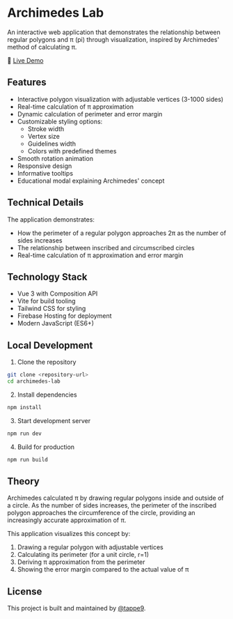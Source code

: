 # Archimedes Lab

An interactive web application that demonstrates the relationship between regular polygons and π (pi) through visualization, inspired by Archimedes' method of calculating π.

🔗 [Live Demo](https://archimedes-lab.web.app)

## Features

- Interactive polygon visualization with adjustable vertices (3-1000 sides)
- Real-time calculation of π approximation
- Dynamic calculation of perimeter and error margin
- Customizable styling options:
  - Stroke width
  - Vertex size
  - Guidelines width
  - Colors with predefined themes
- Smooth rotation animation
- Responsive design
- Informative tooltips
- Educational modal explaining Archimedes' concept

## Technical Details

The application demonstrates:
- How the perimeter of a regular polygon approaches 2π as the number of sides increases
- The relationship between inscribed and circumscribed circles
- Real-time calculation of π approximation and error margin

## Technology Stack

- Vue 3 with Composition API
- Vite for build tooling
- Tailwind CSS for styling
- Firebase Hosting for deployment
- Modern JavaScript (ES6+)

## Local Development

1. Clone the repository
```bash
git clone <repository-url>
cd archimedes-lab
```

2. Install dependencies
```bash
npm install
```

3. Start development server
```bash
npm run dev
```

4. Build for production
```bash
npm run build
```

## Theory

Archimedes calculated π by drawing regular polygons inside and outside of a circle. As the number of sides increases, the perimeter of the inscribed polygon approaches the circumference of the circle, providing an increasingly accurate approximation of π.

This application visualizes this concept by:
1. Drawing a regular polygon with adjustable vertices
2. Calculating its perimeter (for a unit circle, r=1)
3. Deriving π approximation from the perimeter
4. Showing the error margin compared to the actual value of π

## License

This project is built and maintained by [@tappe9](https://github.com/tappe9).
